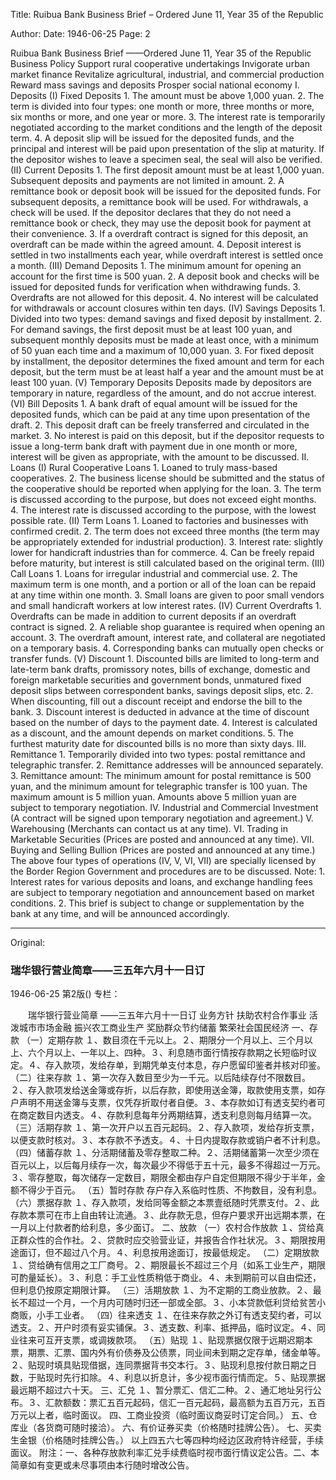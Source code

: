 Title: Ruibua Bank Business Brief – Ordered June 11, Year 35 of the Republic

Author:
Date: 1946-06-25
Page: 2

Ruibua Bank Business Brief
    ——Ordered June 11, Year 35 of the Republic
    Business Policy
    Support rural cooperative undertakings
    Invigorate urban market finance
    Revitalize agricultural, industrial, and commercial production
    Reward mass savings and deposits
    Prosper social national economy
    I. Deposits
    (I) Fixed Deposits
    1.  The amount must be above 1,000 yuan. 2. The term is divided into four types: one month or more, three months or more, six months or more, and one year or more. 3. The interest rate is temporarily negotiated according to the market conditions and the length of the deposit term. 4. A deposit slip will be issued for the deposited funds, and the principal and interest will be paid upon presentation of the slip at maturity. If the depositor wishes to leave a specimen seal, the seal will also be verified.
    (II) Current Deposits
    1. The first deposit amount must be at least 1,000 yuan. Subsequent deposits and payments are not limited in amount. 2. A remittance book or deposit book will be issued for the deposited funds. For subsequent deposits, a remittance book will be used. For withdrawals, a check will be used. If the depositor declares that they do not need a remittance book or check, they may use the deposit book for payment at their convenience. 3. If a overdraft contract is signed for this deposit, an overdraft can be made within the agreed amount. 4. Deposit interest is settled in two installments each year, while overdraft interest is settled once a month.
    (III) Demand Deposits
    1. The minimum amount for opening an account for the first time is 500 yuan. 2. A deposit book and checks will be issued for deposited funds for verification when withdrawing funds. 3. Overdrafts are not allowed for this deposit. 4. No interest will be calculated for withdrawals or account closures within ten days.
    (IV) Savings Deposits
    1. Divided into two types: demand savings and fixed deposit by installment. 2. For demand savings, the first deposit must be at least 100 yuan, and subsequent monthly deposits must be made at least once, with a minimum of 50 yuan each time and a maximum of 10,000 yuan. 3. For fixed deposit by installment, the depositor determines the fixed amount and term for each deposit, but the term must be at least half a year and the amount must be at least 100 yuan.
    (V) Temporary Deposits
    Deposits made by depositors are temporary in nature, regardless of the amount, and do not accrue interest.
    (VI) Bill Deposits
    1. A bank draft of equal amount will be issued for the deposited funds, which can be paid at any time upon presentation of the draft. 2. This deposit draft can be freely transferred and circulated in the market. 3. No interest is paid on this deposit, but if the depositor requests to issue a long-term bank draft with payment due in one month or more, interest will be given as appropriate, with the amount to be discussed.
    II. Loans
    (I) Rural Cooperative Loans
    1. Loaned to truly mass-based cooperatives. 2. The business license should be submitted and the status of the cooperative should be reported when applying for the loan. 3. The term is discussed according to the purpose, but does not exceed eight months. 4. The interest rate is discussed according to the purpose, with the lowest possible rate.
    (II) Term Loans
    1. Loaned to factories and businesses with confirmed credit. 2. The term does not exceed three months (the term may be appropriately extended for industrial production). 3. Interest rate: slightly lower for handicraft industries than for commerce. 4. Can be freely repaid before maturity, but interest is still calculated based on the original term.
    (III) Call Loans
    1. Loans for irregular industrial and commercial use. 2. The maximum term is one month, and a portion or all of the loan can be repaid at any time within one month. 3. Small loans are given to poor small vendors and small handicraft workers at low interest rates.
    (IV) Current Overdrafts
    1. Overdrafts can be made in addition to current deposits if an overdraft contract is signed. 2. A reliable shop guarantee is required when opening an account. 3. The overdraft amount, interest rate, and collateral are negotiated on a temporary basis. 4. Corresponding banks can mutually open checks or transfer funds.
    (V) Discount
    1. Discounted bills are limited to long-term and late-term bank drafts, promissory notes, bills of exchange, domestic and foreign marketable securities and government bonds, unmatured fixed deposit slips between correspondent banks, savings deposit slips, etc. 2. When discounting, fill out a discount receipt and endorse the bill to the bank. 3. Discount interest is deducted in advance at the time of discount based on the number of days to the payment date. 4. Interest is calculated as a discount, and the amount depends on market conditions. 5. The furthest maturity date for discounted bills is no more than sixty days.
    III. Remittance
    1. Temporarily divided into two types: postal remittance and telegraphic transfer. 2. Remittance addresses will be announced separately. 3. Remittance amount: The minimum amount for postal remittance is 500 yuan, and the minimum amount for telegraphic transfer is 100 yuan. The maximum amount is 5 million yuan. Amounts above 5 million yuan are subject to temporary negotiation.
    IV. Industrial and Commercial Investment (A contract will be signed upon temporary negotiation and agreement.)
    V. Warehousing (Merchants can contact us at any time).
    VI. Trading in Marketable Securities (Prices are posted and announced at any time).
    VII. Buying and Selling Bullion (Prices are posted and announced at any time.)
    The above four types of operations (IV, V, VI, VII) are specially licensed by the Border Region Government and procedures are to be discussed.
    Note: 1. Interest rates for various deposits and loans, and exchange handling fees are subject to temporary negotiation and announcement based on market conditions. 2. This brief is subject to change or supplementation by the bank at any time, and will be announced accordingly.



<hr /> 

Original: 


### 瑞华银行营业简章——三五年六月十一日订

1946-06-25
第2版()
专栏：

　　瑞华银行营业简章
    ——三五年六月十一日订
    业务方针
    扶助农村合作事业
    活泼城市市场金融
    振兴农工商业生产
    奖励群众节约储蓄
    繁荣社会国民经济
    一、存款
    （一）定期存款
    １、数目须在千元以上。２、期限分一个月以上、三个月以上、六个月以上、一年以上、四种。３、利息随市面行情按存款期之长短临时议定。４、存入款项，发给存单，到期凭单支付本息，存户愿留印鉴者并核对印鉴。
    （二）往来存款
    １、第一次存入数目至少为一千元。以后陆续存付不限数目。２、存入款项发给送金簿或存折，以后存款，即使用送金簿，取款使用支票，如存户声明不用送金簿与支票，仅凭存折取付者自便。３、本存款如订有透支契约者可在商定数目内透支。４、存款利息每年分两期结算，透支利息则每月结算一次。
    （三）活期存款
    １、第一次开户以五百元起码。２、存入款项，发给存折支票，以便支款时核对。３、本存款不予透支。４、十日内提取存款或销户者不计利息。
    （四）储蓄存款
    １、分活期储蓄及零存整取二种。２、活期储蓄第一次至少须在百元以上，以后每月续存一次，每次最少不得低于五十元，最多不得超过一万元。３、零存整取，每次储存一定数目，期限全都由存户自定但期限不得少于半年，金额不得少于百元。
    （五）暂时存款
    存户存入系临时性质、不拘数目，没有利息。
    （六）票据存款
    １、存入款项，发给同等金额之本票壹纸随时凭票支付。２、此存款本票可在市上自由转让流通。３、此存款无息，但存户要求开出远期本票，在一月以上付款者酌给利息，多少面订。
    二、放款
    （一）农村合作放款
    １、贷给真正群众性的合作社。２、贷款时应交验营业证，并报告合作社状况。３、期限按用途面订，但不超过八个月。４、利息按用途面订，按最低规定。
    （二）定期放款
    １、贷给确有信用之工厂商号。２、期限最长不超过三个月（如系工业生产，期限可酌量延长）。３、利息：手工业性质稍低于商业。４、未到期前可以自由偿还，但利息仍按原定期限计算。
    （三）活期放款
    １、为不定期的工商业放款。２、最长不超过一个月，一个月内可随时归还一部或全部。３、小本贷款低利贷给贫苦小商贩，小手工业者。
    （四）往来透支
    １、在往来存款之外订有透支契约者，可以透支。２、开户时须有妥实铺保。３、透支数、利率、抵押品，临时议定。４、同业往来可互开支票，或调拨款项。
    （五）贴现
    １、贴现票据仅限于远期迟期本票，期票、汇票、国内外有价债券及公债票，同业间未到期之定存单，储金单等。２、贴现时填具贴现借据，连同票据背书交本行。３、贴现利息按付款日期之日数，于贴现时先行扣除。４、利息以折息计，多少视市面行情而定。５、贴现票据最远期不超过六十天。
    三、汇兑
    １、暂分票汇、信汇二种。２、通汇地址另行公布。３、汇款额数：票汇五百元起码，信汇一百元起码，最高额为五百万元，五百万元以上者，临时面议。
    四、工商业投资（临时面议商妥时订定合同。）
    五、仓库业（各货商可随时接洽）。
    六、有价证券买卖（价格随时挂牌公告）。
    七、买卖生金银（价格随时挂牌公告。）
    以上四五六七等四种均经边区政府特许经营，手续面议。
    附注：一、各种存放款利率汇兑手续费临时视市面行情议定公告。二、本简章如有变更或未尽事项由本行随时增改公告。
